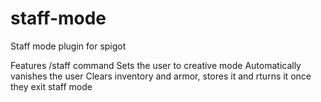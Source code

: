 # staff-mode
Staff mode plugin for spigot


Features
/staff command
Sets the user to creative mode
Automatically vanishes the user
Clears inventory and armor, stores it and rturns it once they exit staff mode
